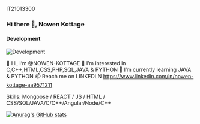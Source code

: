 IT21013300
### Hi there 👋, Nowen Kottage
#### Development
![Development](https://media.istockphoto.com/id/1351830196/photo/dynamic-sound-wave-blue-energy-flow-concept-cyberspace-background-3d-rendering.jpg?b=1&s=170667a&w=0&k=20&c=5tdw54fJ1u1HfAih96GE6e_PwZhSUr0OsXE3JrkcAQQ=)

👋 Hi, I’m @NOWEN-KOTTAGE
👀 I’m interested in C,C++,HTML,CSS,PHP,SQL,JAVA & PYTHON
🌱 I’m currently learning JAVA & PYTHON
📫 Reach me on LINKEDLN https://www.linkedin.com/in/nowen-kottage-aa9571211

Skills: Mongoose / REACT / JS / HTML / CSS/SQL/JAVA/C/C++/Angular/Node/C++

[![Anurag's GitHub stats](https://github-readme-stats.vercel.app/api?username=KOTTAGENVH)](https://github.com/anuraghazra/github-readme-stats)


